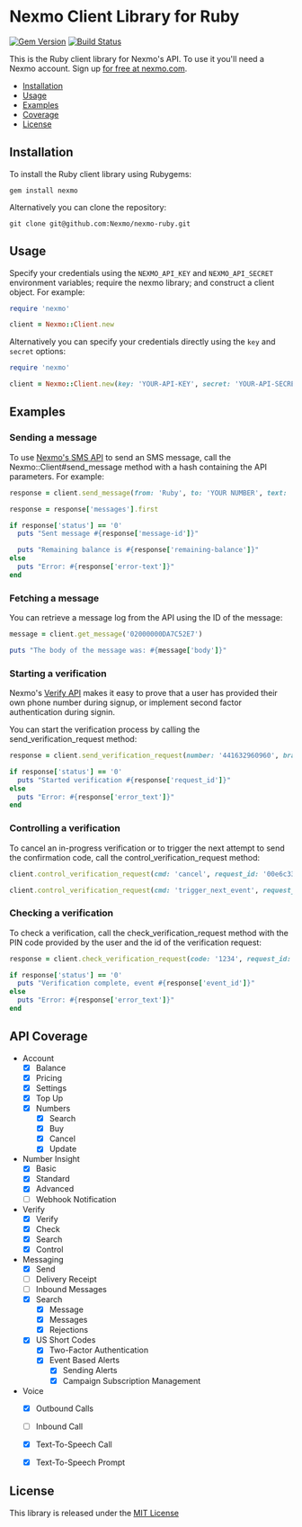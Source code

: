 Nexmo Client Library for Ruby
=============================

[![Gem Version](https://badge.fury.io/rb/nexmo.svg)](https://badge.fury.io/rb/nexmo) [![Build Status](https://api.travis-ci.org/Nexmo/nexmo-ruby.svg?branch=master)](https://travis-ci.org/Nexmo/nexmo-ruby)

This is the Ruby client library for Nexmo's API. To use it you'll
need a Nexmo account. Sign up [for free at nexmo.com][signup].

* [Installation](#installation)
* [Usage](#usage)
* [Examples](#examples)
* [Coverage](#api-coverage)
* [License](#license)


Installation
------------

To install the Ruby client library using Rubygems:

    gem install nexmo

Alternatively you can clone the repository:

    git clone git@github.com:Nexmo/nexmo-ruby.git


Usage
-----

Specify your credentials using the `NEXMO_API_KEY` and `NEXMO_API_SECRET`
environment variables; require the nexmo library; and construct a client object.
For example:

```ruby
require 'nexmo'

client = Nexmo::Client.new
```

Alternatively you can specify your credentials directly using the `key`
and `secret` options:

```ruby
require 'nexmo'

client = Nexmo::Client.new(key: 'YOUR-API-KEY', secret: 'YOUR-API-SECRET')
```


Examples
--------

### Sending a message

To use [Nexmo's SMS API][doc_sms] to send an SMS message, call the Nexmo::Client#send_message
method with a hash containing the API parameters. For example:

```ruby
response = client.send_message(from: 'Ruby', to: 'YOUR NUMBER', text: 'Hello world')

response = response['messages'].first

if response['status'] == '0'
  puts "Sent message #{response['message-id']}"

  puts "Remaining balance is #{response['remaining-balance']}"
else
  puts "Error: #{response['error-text']}"
end
```

### Fetching a message

You can retrieve a message log from the API using the ID of the message:

```ruby
message = client.get_message('02000000DA7C52E7')

puts "The body of the message was: #{message['body']}"
```

### Starting a verification

Nexmo's [Verify API][doc_verify] makes it easy to prove that a user has provided their
own phone number during signup, or implement second factor authentication during signin.

You can start the verification process by calling the send_verification_request method:

```ruby
response = client.send_verification_request(number: '441632960960', brand: 'MyApp')

if response['status'] == '0'
  puts "Started verification #{response['request_id']}"
else
  puts "Error: #{response['error_text']}"
end
```

### Controlling a verification

To cancel an in-progress verification or to trigger the next attempt to
send the confirmation code, call the control_verification_request method:

```ruby
client.control_verification_request(cmd: 'cancel', request_id: '00e6c3377e5348cdaf567e1417c707a5')

client.control_verification_request(cmd: 'trigger_next_event', request_id: '00e6c3377e5348cdaf567e1417c707a5')
```

### Checking a verification

To check a verification, call the check_verification_request method with
the PIN code provided by the user and the id of the verification request:

```ruby
response = client.check_verification_request(code: '1234', request_id: '00e6c3377e5348cdaf567e1417c707a5')

if response['status'] == '0'
  puts "Verification complete, event #{response['event_id']}"
else
  puts "Error: #{response['error_text']}"
end
```


API Coverage
------------

* Account
    * [X] Balance
    * [X] Pricing
    * [X] Settings
    * [X] Top Up
    * [X] Numbers
        * [X] Search
        * [X] Buy
        * [X] Cancel
        * [X] Update
* Number Insight
    * [X] Basic
    * [X] Standard
    * [X] Advanced
    * [ ] Webhook Notification
* Verify
    * [X] Verify
    * [X] Check
    * [X] Search
    * [X] Control
* Messaging 
    * [X] Send
    * [ ] Delivery Receipt
    * [ ] Inbound Messages
    * [X] Search
        * [X] Message
        * [X] Messages
        * [X] Rejections
    * [X] US Short Codes
        * [X] Two-Factor Authentication
        * [X] Event Based Alerts
            * [X] Sending Alerts
            * [X] Campaign Subscription Management
* Voice
    * [X] Outbound Calls
    * [ ] Inbound Call
    * [X] Text-To-Speech Call
    * [X] Text-To-Speech Prompt


License
-------

This library is released under the [MIT License][license]

[signup]: https://dashboard.nexmo.com/sign-up?utm_source=DEV_REL&utm_medium=github&utm_campaign=ruby-client-library
[doc_sms]: https://docs.nexmo.com/messaging/sms-api?utm_source=DEV_REL&utm_medium=github&utm_campaign=ruby-client-library
[doc_verify]: https://docs.nexmo.com/verify/api-reference?utm_source=DEV_REL&utm_medium=github&utm_campaign=ruby-client-library
[license]: LICENSE.txt
